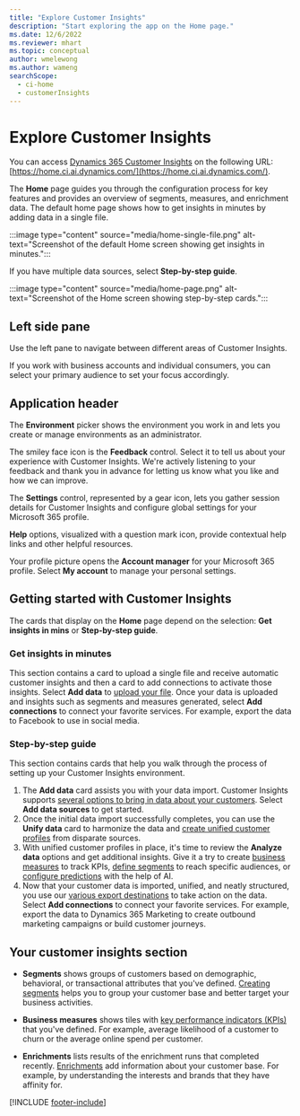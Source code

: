 ```yaml
---
title: "Explore Customer Insights"
description: "Start exploring the app on the Home page."
ms.date: 12/6/2022
ms.reviewer: mhart
ms.topic: conceptual
author: wmelewong
ms.author: wameng
searchScope: 
  - ci-home
  - customerInsights
---
```


# Explore Customer Insights

You can access [Dynamics 365 Customer Insights](https://home.ci.ai.dynamics.com/) on the following URL: [https://home.ci.ai.dynamics.com/](https://home.ci.ai.dynamics.com/).

The **Home** page guides you through the configuration process for key features and provides an overview of segments, measures, and enrichment data. The default home page shows how to get insights in minutes by adding data in a single file.

:::image type="content" source="media/home-single-file.png" alt-text="Screenshot of the default Home screen showing get insights in minutes.":::

If you have multiple data sources, select **Step-by-step guide**.

:::image type="content" source="media/home-page.png" alt-text="Screenshot of the Home screen showing step-by-step cards.":::

## Left side pane

Use the left pane to navigate between different areas of Customer Insights.

If you work with business accounts and individual consumers, you can select your primary audience to set your focus accordingly.

## Application header

The **Environment** picker shows the environment you work in and lets you create or manage environments as an administrator.

The smiley face icon is the **Feedback** control. Select it to tell us about your experience with Customer Insights. We're actively listening to your feedback and thank you in advance for letting us know what you like and how we can improve.

The **Settings** control, represented by a gear icon, lets you gather session details for Customer Insights and configure global settings for your Microsoft 365 profile.

**Help** options, visualized with a question mark icon, provide contextual help links and other helpful resources.

Your profile picture opens the **Account manager** for your Microsoft 365 profile. Select **My account** to manage your personal settings.

## Getting started with Customer Insights

The cards that display on the **Home** page depend on the selection: **Get insights in mins** or **Step-by-step guide**.

### Get insights in minutes

This section contains a card to upload a single file and receive automatic customer insights and then a card to add connections to activate those insights. Select **Add data** to [upload your file](data-sources-single.md). Once your data is uploaded and insights such as segments and measures generated, select **Add connections** to connect your favorite services. For example, export the data to Facebook to use in social media.

### Step-by-step guide

This section contains cards that help you walk through the process of setting up your Customer Insights environment.

1. The **Add data** card assists you with your data import. Customer Insights supports [several options to bring in data about your customers](data-sources.md). Select **Add data sources** to get started.
1. Once the initial data import successfully completes, you can use the **Unify data** card to harmonize the data and [create unified customer profiles](data-unification.md) from disparate sources. 
1. With unified customer profiles in place, it's time to review the **Analyze data** options and get additional insights. Give it a try to create [business measures](measures.md) to track KPIs, [define segments](segments.md) to reach specific audiences, or [configure predictions](predictions-overview.md) with the help of AI.
1. Now that your customer data is imported, unified, and neatly structured, you use our [various export destinations](export-destinations.md) to take action on the data. Select **Add connections** to connect your favorite services. For example, export the data to Dynamics 365 Marketing to create outbound marketing campaigns or build customer journeys. 

## Your customer insights section

- **Segments** shows groups of customers based on demographic, behavioral, or transactional attributes that you've defined. [Creating segments](segments.md) helps you to group your customer base and better target your business activities.

- **Business measures** shows tiles with [key performance indicators (KPIs)](measures.md) that you've defined. For example, average likelihood of a customer to churn or the average online spend per customer.

- **Enrichments** lists results of the enrichment runs that completed recently. [Enrichments](enrichment-hub.md) add information about your customer base. For example, by understanding the interests and brands that they have affinity for.


[!INCLUDE [footer-include](includes/footer-banner.md)]

